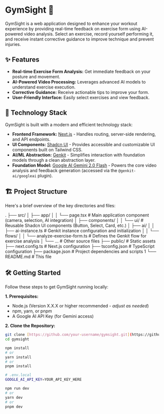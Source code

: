 # GymSight 💪

GymSight is a web application designed to enhance your workout experience by providing real-time feedback on exercise form using AI-powered video analysis. Select an exercise, record yourself performing it, and receive instant corrective guidance to improve technique and prevent injuries.

## ✨ Features

* **Real-time Exercise Form Analysis:** Get immediate feedback on your posture and movement.
* **AI-Powered Video Processing:** Leverages advanced AI models to understand exercise execution.
* **Corrective Guidance:** Receive actionable tips to improve your form.
* **User-Friendly Interface:** Easily select exercises and view feedback.

## 🚀 Technology Stack

GymSight is built with a modern and efficient technology stack:

* **Frontend Framework:** [Next.js](https://nextjs.org/) - Handles routing, server-side rendering, and API endpoints.
* **UI Components:** [Shadcn UI](https://ui.shadcn.com/) - Provides accessible and customizable UI components built on Tailwind CSS.
* **AI/ML Abstraction:** [Genkit](https://firebase.google.com/docs/genkit) - Simplifies interaction with foundation models through a clean abstraction layer.
* **Foundation Model:** [Google AI Gemini 2.0 Flash](https://deepmind.google/technologies/gemini/) - Powers the core video analysis and feedback generation (accessed via the `@genkit-ai/googleai` plugin).

## 🏗️ Project Structure

Here's a brief overview of the key directories and files:

.
├── src/
│   ├── app/
│   │   └── page.tsx        # Main application component (camera, selection, AI integration)
│   ├── components/
│   │   └── ui/             # Reusable Shadcn UI components (Button, Select, Card, etc.)
│   ├── ai/
│   │   ├── ai-instance.ts  # Genkit instance configuration and initialization
│   │   └── flows/
│   │       └── analyze-exercise-form.ts # Defines the Genkit flow for exercise analysis
│   └── ...                 # Other source files
├── public/                 # Static assets
├── next.config.ts          # Next.js configuration
├── tsconfig.json           # TypeScript configuration
├── package.json            # Project dependencies and scripts 1 
└── README.md               # This file   


## 🛠️ Getting Started

Follow these steps to get GymSight running locally:

**1. Prerequisites:**

* Node.js (Version X.X.X or higher recommended - *adjust as needed*)
* npm, yarn, or pnpm
* A Google AI API Key (for Gemini access)

**2. Clone the Repository:**

```bash
git clone [https://github.com/your-username/gymsight.git](https://github.com/your-username/gymsight.git) # Replace with your repo URL
cd gymsight

npm install
# or
yarn install
# or
pnpm install

# .env.local
GOOGLE_AI_API_KEY=YOUR_API_KEY_HERE

npm run dev
# or
yarn dev
# or
pnpm dev
